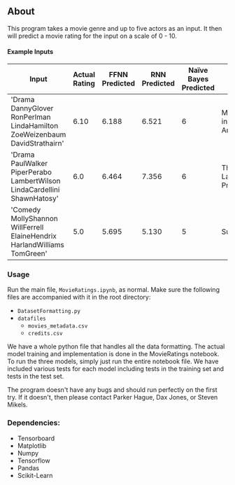 
## About

This program takes a movie genre and up to five actors as an input. It then will predict a movie rating for the
input on a scale of 0 - 10.

#### Example Inputs


| Input | Actual Rating | FFNN Predicted | RNN Predicted | Naïve Bayes Predicted | Movie |
|---|---|---|---|---|---|
| 'Drama DannyGlover RonPerlman LindaHamilton ZoeWeizenbaum DavidStrathairn' | 6.10 | 6.188 | 6.521 | 6 | Missing in America |
| 'Drama PaulWalker PiperPerabo LambertWilson LindaCardellini ShawnHatosy' | 6.0 | 6.464 | 7.356 | 6 | The Lazarus Project |
| 'Comedy MollyShannon WillFerrell ElaineHendrix HarlandWilliams TomGreen' | 5.0 | 5.695 | 5.130 | 5 | Superstar |

### Usage

Run the main file, `MovieRatings.ipynb`, as normal. Make sure the following files are
accompanied with it in the root directory:
- `DatasetFormatting.py`
- `datafiles`
  - `movies_metadata.csv`
  - `credits.csv`

We have a whole python file that handles all the data formatting. The actual model training and implementation is done in the
MovieRatings notebook. To run the three models, simply just run the entire notebook file. We have included various tests for each 
model including tests in the training set and tests in the test set.

The program doesn't have any bugs and should run perfectly on the first try. If it doesn't, then please contact Parker Hague, Dax Jones, 
or Steven Mikels.

### Dependencies:

- Tensorboard
- Matplotlib
- Numpy
- Tensorflow
- Pandas
- Scikit-Learn
